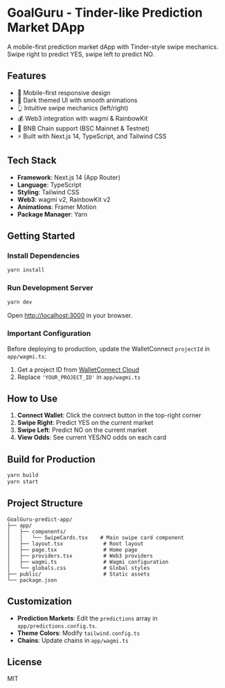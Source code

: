 # GoalGuru - Tinder-like Prediction Market DApp

A mobile-first prediction market dApp with Tinder-style swipe mechanics. Swipe right to predict YES, swipe left to predict NO.

## Features

- 📱 Mobile-first responsive design
- 🎨 Dark themed UI with smooth animations
- 👆 Intuitive swipe mechanics (left/right)
- 💰 Web3 integration with wagmi & RainbowKit
- 🔗 BNB Chain support (BSC Mainnet & Testnet)
- ⚡ Built with Next.js 14, TypeScript, and Tailwind CSS

## Tech Stack

- **Framework**: Next.js 14 (App Router)
- **Language**: TypeScript
- **Styling**: Tailwind CSS
- **Web3**: wagmi v2, RainbowKit v2
- **Animations**: Framer Motion
- **Package Manager**: Yarn

## Getting Started

### Install Dependencies

```bash
yarn install
```

### Run Development Server

```bash
yarn dev
```

Open [http://localhost:3000](http://localhost:3000) in your browser.

### Important Configuration

Before deploying to production, update the WalletConnect `projectId` in `app/wagmi.ts`:

1. Get a project ID from [WalletConnect Cloud](https://cloud.walletconnect.com/)
2. Replace `'YOUR_PROJECT_ID'` in `app/wagmi.ts`

## How to Use

1. **Connect Wallet**: Click the connect button in the top-right corner
2. **Swipe Right**: Predict YES on the current market
3. **Swipe Left**: Predict NO on the current market
4. **View Odds**: See current YES/NO odds on each card

## Build for Production

```bash
yarn build
yarn start
```

## Project Structure

```
GoalGuru-predict-app/
├── app/
│   ├── components/
│   │   └── SwipeCards.tsx    # Main swipe card component
│   ├── layout.tsx             # Root layout
│   ├── page.tsx               # Home page
│   ├── providers.tsx          # Web3 providers
│   ├── wagmi.ts               # Wagmi configuration
│   └── globals.css            # Global styles
├── public/                    # Static assets
└── package.json
```

## Customization

- **Prediction Markets**: Edit the `predictions` array in `app/predictions.config.ts`.
- **Theme Colors**: Modify `tailwind.config.ts`
- **Chains**: Update chains in `app/wagmi.ts`

## License

MIT

